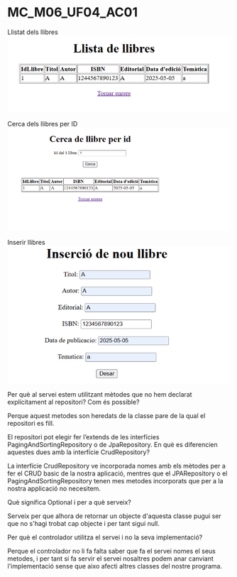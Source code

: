 # MC_M06_UF04_AC01



Llistat dels llibres
![alt text](image.png)

Cerca dels llibres per ID
![alt text](image-1.png)

Inserir llibres
![alt text](image-2.png)

Per què al servei estem utilitzant mètodes que no hem declarat explícitament al repositori? Com és possible?

Perque aquest metodes son heredats de la classe pare de la qual el repositori es fill.

El repositori pot elegir fer l’extends de les interfícies PagingAndSortingRepository o de JpaRepository. En què es diferencien aquestes dues amb la interfície CrudRepository?

La interfície CrudRepository ve incorporada nomes amb els mètodes per a fer el CRUD basic de la nostra aplicació, mentres que el JPARepository o el PagingAndSortingRepository tenen mes metodes incorporats que per a la nostra applicació no necesitem.

Què significa Optional<Classe> i per a què serveix?

Serveix per que alhora de retornar un objecte d'aquesta classe pugui ser que no s'hagi trobat cap objecte i per tant sigui null. 

Per què el controlador utilitza el servei i no la seva implementació? 

Perque el controlador no li fa falta saber que fa el servei nomes el seus metodes, i per tant si fa servir el servei nosaltres podem anar canviant l'implementació sense que aixo afecti altres classes del nostre programa.


